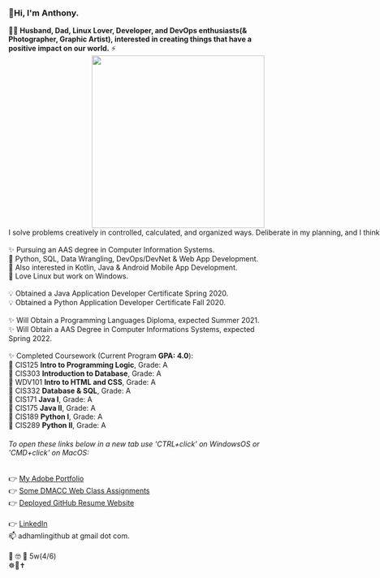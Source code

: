 <span style="white-space: nowrap;"><h3>👋Hi, I'm Anthony.</h3></span>
:man_technologist: <strong>Husband, Dad, Linux Lover, Developer, and DevOps enthusiasts(& Photographer, Graphic Artist), interested in creating things that have a positive impact on our world.</strong> ⚡ 
<img align="right" src="https://camo.githubusercontent.com/3037d9317fc8aaa3e9a5dfded64cb3aab8c0b6c5/68747470733a2f2f6d69726f2e6d656469756d2e636f6d2f6d61782f3638302f312a495247486d69477361313673746564517649615a66772e676966" width="340" data-canonical-src="https://miro.medium.com/max/680/1*IRGHmiGsa16stedQvIaZfw.gif" style="max-width:100%;"><br/>
<span style="white-space: nowrap;">I solve problems creatively in controlled, calculated, and organized ways. Deliberate in my planning, and I think before acting. I do my homework and have a high degree of curiosity about many areas. I enjoy learning for learning’s sake, and I become competent in the things I choose to learn. I am a strong stabilizing force on a team during high-pressure projects, a team player and I support the cause without hidden agendas. </span><br/><br/>
<span style="text-align: left">
✨ Pursuing an AAS degree in Computer Information Systems. <br/>
:sparkling_heart: Python, SQL, Data Wrangling, DevOps/DevNet & Web App Development. <br/>
🌱 Also interested in Kotlin, Java & Android Mobile App Development. <br/>
:orange_heart: Love Linux but work on Windows. <br/>
<br/>
:bulb: Obtained a Java Application Developer Certificate Spring 2020. <br/>
:bulb: Obtained a Python Application Developer Certificate Fall 2020. <br/>
<br/>
✨ Will Obtain a Programming Languages Diploma, expected Summer 2021. <br/>
✨ Will Obtain a AAS Degree in Computer Informations Systems, expected Spring 2022. <br/>
<br/>
✨ Completed Coursework (Current Program **GPA: 4.0**): <br/>
🌱 CIS125 **Intro to Programming Logic**, Grade: A <br/>
🌱 CIS303 **Introduction to Database**, Grade: A <br/>
🌱 WDV101 **Intro to HTML and CSS**, Grade: A <br/>
🌱 CIS332 **Database & SQL**, Grade: A <br/>
🌱 CIS171 **Java I**, Grade: A <br/>
🌱 CIS175 **Java II**, Grade: A <br/>
🌱 CIS189 **Python I**, Grade: A <br/>
🌱 CIS289 **Python II**, Grade: A <br/>
###### To open these links below in a new tab use 'CTRL+click' on WindowsOS or 'CMD+click' on MacOS:
:point_right: [My Adobe Portfolio](https://adhamlin.myportfolio.com) <br/>
:point_right: [Some DMACC Web Class Assignments](https://hamberfim.github.io/WDV101_Projects/homework/index.html) <br/>
:point_right: [Deployed GitHub Resume Website](https://hamberfim.github.io/) <br/><br/>
:point_right: [LinkedIn](https://www.linkedin.com/in/hamberfim/) <br/>
📫 adhamlingithub at gmail dot com. <br/><br/>
:thinking: :nerd_face: :monocle_face: 5w(4/6) <br/>
:wheel_of_dharma::prayer_beads::latin_cross: <br/>
</span><br/>
<!--
**Hamberfim/hamberfim** is a ✨ _special_ ✨ repository because its `README.md` (this file) appears on your GitHub profile.

Here are some ideas to get you started:

- 🔭 I’m currently working on ...
- 🌱 I’m currently learning ...
- 👯 I’m looking to collaborate on ...
- 🤔 I’m looking for help with ...
- 💬 Ask me about ...
- 📫 How to reach me: ...
- 😄 Pronouns: ...
- ⚡ Fun fact: ...
- ✨
-->

